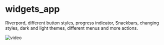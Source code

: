 # widgets_app

Riverpord, different button styles, progress indicator, Snackbars, changing styles, dark and light themes, different menus and more actions. 

![video](https://github.com/user-attachments/assets/e2c8f009-e5c0-4b0a-aba8-28c4befaf87f)
